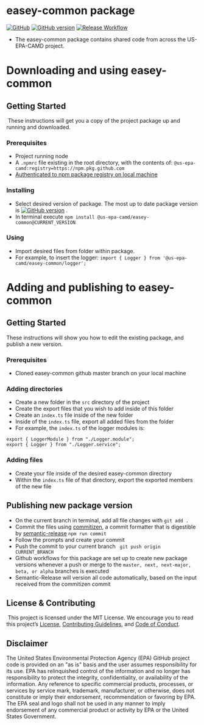 # easey-common package
[![GitHub](https://img.shields.io/github/license/US-EPA-CAMD/easey-auth-api)](https://github.com/US-EPA-CAMD/easey-auth-api/blob/develop/LICENSE.md)
[![GitHub version](https://badge.fury.io/gh/US-EPA-CAMD%2Feasey-common.svg)](https://badge.fury.io/gh/US-EPA-CAMD%2Feasey-common)
[![Release Workflow](https://github.com/US-EPA-CAMD/easey-common/workflows/Release%20Workflow/badge.svg)](https://github.com/US-EPA-CAMD/easey-common/actions)<br>
  
- The easey-common package contains shared code from across the US-EPA-CAMD project. 
 
# Downloading and using easey-common

## Getting Started
​
These instructions will get you a copy of the project package up and running and downloaded.

### Prerequisites

- Project running node
- A ```.npmrc``` file existing in the root directory, with the contents of: ``` @us-epa-camd:registry=https://npm.pkg.github.com ```
- [Authenticated to npm package registry on local machine](https://docs.github.com/en/packages/working-with-a-github-packages-registry/working-with-the-npm-registry)

### Installing

- Select desired version of package. The most up to date package version is [![GitHub version](https://badge.fury.io/gh/US-EPA-CAMD%2Feasey-common.svg)](https://badge.fury.io/gh/US-EPA-CAMD%2Feasey-common) . <br>
- In terminal execute ```npm install @us-epa-camd/easey-common@CURRENT_VERSION```

### Using

- Import desired files from folder within package.
- For example, to insert the logger: ``` import { Logger } from '@us-epa-camd/easey-common/logger'; ```


# Adding and publishing to easey-common


## Getting Started 

These instructions will show you how to edit the existing package, and publish a new version.

### Prerequisites

- Cloned easey-common github master branch on your local machine

### Adding directories

- Create a new folder in the ``` src ``` directory of the project
- Create the export files that you wish to add inside of this folder
- Create an ```index.ts``` file inside of the new folder
- Inside of the ```index.ts``` file, export all added files from the folder 
- For example, the ```index.ts``` of the logger modules is:
```
export { LoggerModule } from "./Logger.module";
export { Logger } from "./Logger.service";
```
### Adding files

- Create your file inside of the desired easey-common directory
- Within the ```index.ts``` file of that directory, export the exported members of the new file

## Publishing new package version

- On the current branch in terminal, add all file changes with ```git add .```
- Commit the files using [commitizen](https://commitizen-tools.github.io/commitizen/), a commit formatter that is digestible by [semantic-release](https://semantic-release.gitbook.io/semantic-release/)
``` npm run commit ```
- Follow the prompts and create your commit
- Push the commit to your current branch
``` git push origin CURRENT_BRANCH```
- Github workflows for this package are set up to create new package versions whenever a push or merge to the ```master, next, next-major, beta, or alpha``` branches is executed
- Semantic-Release will version all code automatically, based on the input received from the commitizen commit

## License & Contributing
​
This project is licensed under the MIT License. We encourage you to read this project’s [License](https://github.com/US-EPA-CAMD/easey-common/blob/master/LICENSE), [Contributing Guidelines](https://github.com/US-EPA-CAMD/easey-common/blob/master/CONTRIBUTING.md), and [Code of Conduct](https://github.com/US-EPA-CAMD/easey-common/blob/master/CODE_OF_CONDUCT.md).

## Disclaimer
The United States Environmental Protection Agency (EPA) GitHub project code is provided on an "as is" basis and the user assumes responsibility for its use. EPA has relinquished control of the information and no longer has responsibility to protect the integrity, confidentiality, or availability of the information. Any reference to specific commercial products, processes, or services by service mark, trademark, manufacturer, or otherwise, does not constitute or imply their endorsement, recommendation or favoring by EPA. The EPA seal and logo shall not be used in any manner to imply endorsement of any commercial product or activity by EPA or the United States Government.
